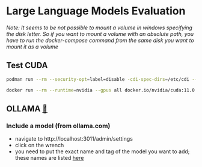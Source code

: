 # Large Language Models Evaluation

_Note: It seems to be not possible to mount a volume in windows specifying the disk letter. So if you want to mount a volume with an absolute path, you have to run the docker-compose command from the same disk you want to mount it as a volume_

## Test CUDA
```sh
podman run --rm --security-opt=label=disable -cdi-spec-dirs=/etc/cdi --device=nvidia.com/gpu=all docker.io/nvidia/cuda:11.0.3-base-ubuntu20.04 nvidia-smi

docker run --rm --runtime=nvidia --gpus all docker.io/nvidia/cuda:11.0.3-base-ubuntu20.04 nvidia-smi
```

## OLLAMA <a href="https://medium.com/@edu.ukulelekim/how-to-locally-deploy-ollama-and-open-webui-with-docker-compose-318f0582e01f">:link:</a>

### Include a model (from ollama.com) 
- navigate to http://localhost:3011/admin/settings
- click on the wrench
- you need to put the exact name and tag of the model you want to add; these names are listed <a href="https://ollama.com/library">here</a> 

